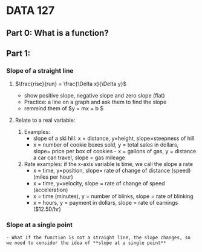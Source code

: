 # DATA 127

## Part 0:  What is a function?

## Part 1:  

### Slope of a straight line

1. $\frac{rise}{run} = \frac{\Delta x}{\Delta y}$

	- show positive slope, negative slope and zero slope (flat)
	- Practice: a line on a graph and ask them to find the slope
 	- remmind them of $y = mx + b $
	

2. Relate to a real variable:  
	1. Examples:  
		- slope of a ski hill:  x = distance, y=height, slope=steepness of hill
		- x = number of cookie boxes sold, y = total sales in dollars, slope= price per box of cookies 
                - x = gallons of gas, y = distance a car can travel, slope = gas mileage
	2. Rate examples:  if the x-axis variable is time, we call the slope a rate
	 	- x = time, y=position, slope= rate of change of distance (speed) (miles per hour)
		- x = time, y=velocity, slope = rate of change of speed (acceleration)
		- x = time (minutes), y = number of blinks, slope = rate of blinking
		- x = hours, y = payment in dollars, slope = rate of earnings ($12.50/hr)

### Slope at a single point

	- What if the function is not a straight line, the slope changes, so we need to consider the idea of **slope at a single point**
	






